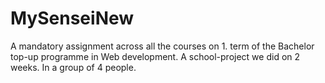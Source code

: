 # MySenseiNew
A mandatory assignment across all the courses on 1. term of the Bachelor top-up programme in Web development.
A school-project we did on 2 weeks. In a group of 4 people.
